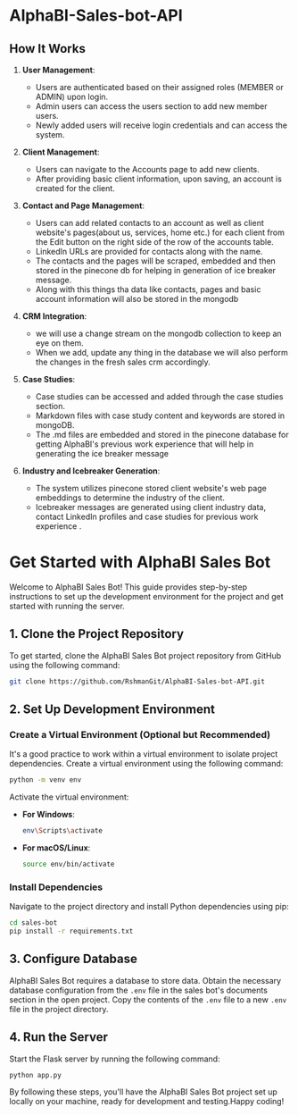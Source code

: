 # AlphaBI-Sales-bot-API

## How It Works

1. **User Management**:

   - Users are authenticated based on their assigned roles (MEMBER or ADMIN) upon login.
   - Admin users can access the users section to add new member users.
   - Newly added users will receive login credentials and can access the system.

2. **Client Management**:

   - Users can navigate to the Accounts page to add new clients.
   - After providing basic client information, upon saving, an account is created for the client.

3. **Contact and Page Management**:

   - Users can add related contacts to an account as well as client website's pages(about us, services, home etc.) for each client from the Edit button on the right side of the row of the accounts table.
   - LinkedIn URLs are provided for contacts along with the name.
   - The contacts and the pages will be scraped, embedded and then stored in the pinecone db for helping in generation of ice breaker message.
   - Along with this things tha data like contacts, pages and basic account information will also be stored in the mongodb

4. **CRM Integration**:

   - we will use a change stream on the mongodb collection to keep an eye on them.
   - When we add, update any thing in the database we will also perform the changes in the fresh sales crm accordingly.

5. **Case Studies**:

   - Case studies can be accessed and added through the case studies section.
   - Markdown files with case study content and keywords are stored in mongoDB.
   - The .md files are embedded and stored in the pinecone database for getting AlphaBI's previous work experience that will help in generating the ice breaker message

6. **Industry and Icebreaker Generation**:
   - The system utilizes pinecone stored client website's web page embeddings to determine the industry of the client.
   - Icebreaker messages are generated using client industry data, contact LinkedIn profiles and case studies for previous work experience .

# Get Started with AlphaBI Sales Bot

Welcome to AlphaBI Sales Bot! This guide provides step-by-step instructions to set up the development environment for the project and get started with running the server.

## 1. Clone the Project Repository

To get started, clone the AlphaBI Sales Bot project repository from GitHub using the following command:

```sh
git clone https://github.com/RshmanGit/AlphaBI-Sales-bot-API.git
```

## 2. Set Up Development Environment

### Create a Virtual Environment (Optional but Recommended)

It's a good practice to work within a virtual environment to isolate project dependencies. Create a virtual environment using the following command:

```sh
python -m venv env
```

Activate the virtual environment:

- **For Windows**:

  ```sh
  env\Scripts\activate
  ```

- **For macOS/Linux**:

  ```sh
  source env/bin/activate
  ```

### Install Dependencies

Navigate to the project directory and install Python dependencies using pip:

```sh
cd sales-bot
pip install -r requirements.txt
```

## 3. Configure Database

AlphaBI Sales Bot requires a database to store data. Obtain the necessary database configuration from the `.env` file in the sales bot's documents section in the open project. Copy the contents of the `.env` file to a new `.env` file in the project directory.

## 4. Run the Server

Start the Flask server by running the following command:

```sh
python app.py
```

By following these steps, you'll have the AlphaBI Sales Bot project set up locally on your machine, ready for development and testing.Happy coding!
